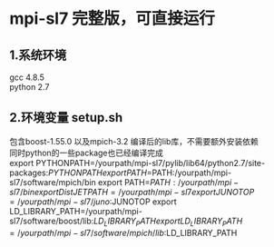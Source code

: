 # mpi-sl7 完整版，可直接运行  
##  1.系统环境  
  gcc 4.8.5    
  python 2.7    
##  2.环境变量    setup.sh
包含boost-1.55.0 以及mpich-3.2 编译后的lib库，不需要额外安装依赖    
同时python的一些package也已经编译完成    
export PYTHONPATH=/yourpath/mpi-sl7/pylib/lib64/python2.7/site-packages:$PYTHONPATH  
export PATH=$PATH:/yourpath/mpi-sl7/software/mpich/bin
export PATH=$PATH:/yourpath/mpi-sl7/bin
export DistJETPATH=/yourpath/mpi-sl7
export JUNOTOP=/yourpath/mpi-sl7/juno:$JUNOTOP
export LD_LIBRARY_PATH=/yourpath/mpi-sl7/software/boost/lib:$LD_LIBRARY_PATH
export LD_LIBRARY_PATH=/yourpath/mpi-sl7/software/mpich/lib:$LD_LIBRARY_PATH
